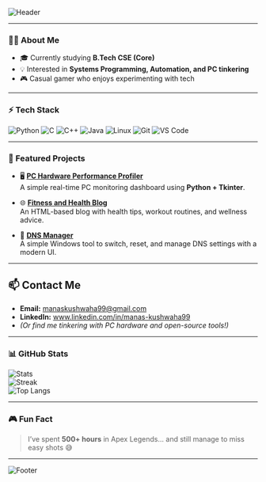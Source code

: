 <!-- Profile Header -->
![Header](https://capsule-render.vercel.app/api?type=waving&color=gradient&height=200&section=header&text=Hi%20👋,%20I'm%20Manas%20Kushwaha&fontSize=40&fontAlignY=35&fontAlign=50&desc=Student%20%7C%20Coder%20%7C%20Casual%20Gamer&descSize=20&descAlignY=55)

---

### 👨‍💻 About Me
- 🎓 Currently studying **B.Tech CSE (Core)**  
- 💡 Interested in **Systems Programming, Automation, and PC tinkering**  
- 🎮 Casual gamer who enjoys experimenting with tech  

---

### ⚡ Tech Stack
![Python](https://img.shields.io/badge/Python-3670A0?style=for-the-badge&logo=python&logoColor=ffdd54)
![C](https://img.shields.io/badge/C-00599C?style=for-the-badge&logo=c&logoColor=white)
![C++](https://img.shields.io/badge/C%2B%2B-00599C?style=for-the-badge&logo=c%2B%2B&logoColor=white)
![Java](https://img.shields.io/badge/Java-ED8B00?style=for-the-badge&logo=openjdk&logoColor=white)
![Linux](https://img.shields.io/badge/Linux-FCC624?style=for-the-badge&logo=linux&logoColor=black)
![Git](https://img.shields.io/badge/Git-F05032?style=for-the-badge&logo=git&logoColor=white)
![VS Code](https://img.shields.io/badge/VSCode-007ACC?style=for-the-badge&logo=visualstudiocode&logoColor=white)

---

### 🚀 Featured Projects
- 🖥️ **[PC Hardware Performance Profiler](https://github.com/Manas-Kushwaha-99/PC-Hardware-Performance-Profiler)**  
  A simple real-time PC monitoring dashboard using **Python + Tkinter**.  

- 🌐 **[Fitness and Health Blog](https://github.com/Manas-Kushwaha-99/Fitness-and-Health-BLog)**  
  An HTML-based blog with health tips, workout routines, and wellness advice.

- 🛜 **[DNS Manager](https://github.com/Manas-Kushwaha-99/DNS-Manager)**   
  A simple Windows tool to switch, reset, and manage DNS settings with a modern UI.
---

## 📫 Contact Me

- **Email:** manaskushwaha99@gmail.com
- **LinkedIn:** www.linkedin.com/in/manas-kushwaha99
- *(Or find me tinkering with PC hardware and open-source tools!)*

---

### 📊 GitHub Stats
![Stats](https://github-readme-stats.vercel.app/api?username=Manas-Kushwaha-99&show_icons=true&theme=radical)  
![Streak](https://github-readme-streak-stats.herokuapp.com/?user=Manas-Kushwaha-99&theme=dark)  
![Top Langs](https://github-readme-stats.vercel.app/api/top-langs/?username=Manas-Kushwaha-99&layout=compact&theme=radical)

---

### 🎮 Fun Fact
> I’ve spent **500+ hours** in Apex Legends... and still manage to miss easy shots 😅

---

<!-- Footer -->
![Footer](https://capsule-render.vercel.app/api?type=waving&color=gradient&height=150&section=footer)
